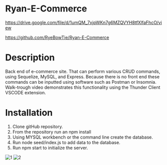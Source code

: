 
# Ryan-E-Commerce

https://drive.google.com/file/d/1umQM_7xjpWKn7g6MZQVYH8tfXlfaFhcO/view

https://github.com/RyeBowTie/Ryan-E-Commerce

# Description 

Back end of e-commerce site. That can perform various CRUD commands, using Sequelize, MySQL, and Express. Because there is no front end these commands can be inputted using software such as Postman or Insomnia. Walk-trough video demonstrates this functionality using the Thunder Client VSCODE extension.  

# Installation 

1. Clone gitHub repository. 
2. From the repository run an npm install 
3. Using MYSQL workbench or the command line create the database.
4. Run node seed/index.js to add data to the database.
5. Run npm start to initialize the server. 

![1](https://user-images.githubusercontent.com/74829094/119232873-bf590180-baf4-11eb-8b0d-a8abfea90622.png)
![2](https://user-images.githubusercontent.com/74829094/119232874-c1bb5b80-baf4-11eb-9aea-bb2b9f9b89df.png)
